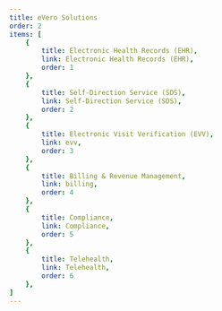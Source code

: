 ```yaml
---
title: eVero Solutions
order: 2
items: [
    {
        title: Electronic Health Records (EHR),
        link: Electronic Health Records (EHR),
        order: 1
    },
    {
        title: Self-Direction Service (SDS),
        link: Self-Direction Service (SDS),
        order: 2
    },
    {
        title: Electronic Visit Verification (EVV),
        link: evv,
        order: 3
    },
    {
        title: Billing & Revenue Management,
        link: billing,
        order: 4
    },
    {
        title: Compliance,
        link: Compliance,
        order: 5
    },
    {
        title: Telehealth,
        link: Telehealth,
        order: 6
    },
]
---
```

